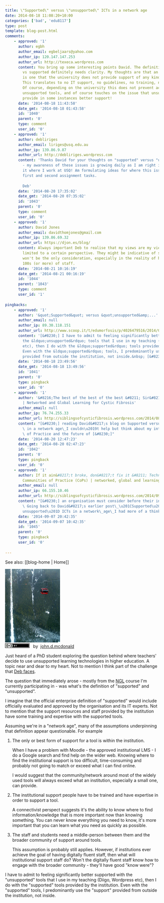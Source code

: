 ```yaml
---
title: \"Supported\" versus \"unsupported\" ICTs in a network age
date: 2014-08-18 11:08:20+10:00
categories: ['bad', 'edu8117']
type: post
template: blog-post.html
comments:
    - approved: '1'
      author: egbh
      author_email: egbeljaars@yahoo.com
      author_ip: 120.147.147.253
      author_url: http://texeca.wordpress.com
      content: You bring up some interesting points David. The definition of unsupported
        vs supported definitely needs clarity. My thoughts are that an unsupported tool
        is one that the university does not provide support of any kind to assist academics.
        This translates to no IT support, no guidelines, no training, no help desk access.
        Of course, depending on the university this does not prevent academics from using
        unsupported tools, and of course touches on the issue that unsupported tools may
        provide in some instances better support!
      date: '2014-08-18 11:43:58'
      date_gmt: '2014-08-18 01:43:58'
      id: '1040'
      parent: '0'
      type: comment
      user_id: '0'
    - approved: '1'
      author: debliriges
      author_email: liriges@usq.edu.au
      author_ip: 139.86.9.87
      author_url: http://debliriges.wordpress.com
      content: 'Thanks David for your thoughts on "supported" versus "unsupported" ICTs
        - my awareness of these issues is growing daily as I am right in the thick of
        it where I work at USQ! Am formulating ideas for where this issue may fit in the
        first and second assignment tasks.
    
        Deb'
      date: '2014-08-20 17:35:02'
      date_gmt: '2014-08-20 07:35:02'
      id: '1043'
      parent: '0'
      type: comment
      user_id: '0'
    - approved: '1'
      author: David Jones
      author_email: davidthomjones@gmail.com
      author_ip: 139.86.69.32
      author_url: https://djon.es/blog/
      content: Always important Deb to realise that my views are my views and hence are
        limited to a certain perspective. They might be indicative of something, but that
        won't be the only consideration, especially in the reality of having to support
        100s (or more) of staff.
      date: '2014-08-21 10:16:19'
      date_gmt: '2014-08-21 00:16:19'
      id: '1044'
      parent: '1043'
      type: comment
      user_id: '1'
    
pingbacks:
    - approved: '1'
      author: '&quot;Supported&quot; versus &quot;unsupported&amp;...'
      author_email: null
      author_ip: 89.30.118.151
      author_url: http://www.scoop.it/t/edumorfosis/p/4026479516/2014/08/18/supported-versus-unsupported-icts-in-a-network-age
      content: '[&#8230;] I have to admit to feeling significantly better supported with
        the &ldquo;unsupported&rdquo; tools that I use in my teaching (Diigo, WordPress
        etc), then I do with the &ldquo;supported&rdquo; tools provided by the institution.
        Even with the &ldquo;supported&rdquo; tools, I predominantly use the &ldquo;support&rdquo;
        provided from outside the institution, not inside.&nbsp; [&#8230;]'
      date: '2014-08-18 23:49:56'
      date_gmt: '2014-08-18 13:49:56'
      id: '1041'
      parent: '0'
      type: pingback
      user_id: '0'
    - approved: '1'
      author: '&#8216;The best of the best of the best &#8211; Sir&#8217; (Men in Black)
        | Networked and Global Learning for Cystic Fibrosis'
      author_email: null
      author_ip: 76.74.255.33
      author_url: http://siblingsofcysticfibrosis.wordpress.com/2014/08/20/the-best-of-the-best-of-the-best-sir-men-in-black/
      content: "[&#8230;] reading David&#8217;s blog on Supported versus unsupported ICTs\
        \ in a network age\_I couldn\u2019t help but think about my interest in Communities\
        \ of Practice and the future of [&#8230;]"
      date: '2014-08-20 12:47:23'
      date_gmt: '2014-08-20 02:47:23'
      id: '1042'
      parent: '0'
      type: pingback
      user_id: '0'
    - approved: '1'
      author: If it ain&#8217;t broke, don&#8217;t fix it &#8211; Technology to support
        Communities of Practice (CoPs) | networked, global and learning
      author_email: null
      author_ip: 66.155.10.46
      author_url: http://siblingsofcysticfibrosis.wordpress.com/2014/09/07/if-it-aint-broke-dont-fix-it-technology-to-support-communities-of-practice-cops/
      content: "[&#8230;] an organisation must consider before their introduction. \_\
        \ Going back to David&#8217;s earlier post\_\u201CSupported\u201D versus \u201C\
        unsupported\u201D ICTs in a network\_age\_I had more of a think about it [&#8230;]"
      date: '2014-09-07 20:42:35'
      date_gmt: '2014-09-07 10:42:35'
      id: '1045'
      parent: '0'
      type: pingback
      user_id: '0'
    
---
```


See also: [[blog-home | Home]]

[![1427 feet above the valley floor by john.d.mcdonald, on Flickr](images/3253110188_2acbfbf4b8_m.jpg "1427 feet above the valley floor by john.d.mcdonald, on Flickr")](https://www.flickr.com/photos/psychoactive/3253110188/)  
[![Creative Commons Creative Commons Attribution 2.0 Generic License](images/80x15.png "Creative Commons Creative Commons Attribution 2.0 Generic License")](http://creativecommons.org/licenses/by/2.0/)   by  [](https://www.flickr.com/people/psychoactive/)[john.d.mcdonald](https://www.flickr.com/people/psychoactive/) [](http://www.imagecodr.org/)

Just heard of a PhD student exploring the question behind where teachers' decide to use unsupported learning technologies in higher education. A topic near and dear to my heart. Not to mention I think part of the challenge that [Deb faces](http://debliriges.wordpress.com/2014/08/03/me-as-teacher/).

The question that immediately arose - mostly from the [NGL](http://netgl.wordpress.com) course I'm currently participating in - was what's the definition of "supported" and "unsupported".

I imagine that the official enterprise definition of "supported" would include officially evaluated and approved by the organisation and its IT experts. Not to mention that the support resources and staff provided by the institution have some training and expertise with the supported tools.

Assuming we're in a "network age", many of the assumptions underpinning that definition appear questionable. For example

1. The only or best form of support for a tool is within the institution.
    
    When I have a problem with Moodle - the approved institutional LMS - I do a Google search and find help on the wider web. Knowing where to find the institutional support is too difficult, time-consuming and probably not going to match or exceed what I can find online.
    
    I would suggest that the community/network around most of the widely used tools will always exceed what an institution, especially a small one, can provide.
    
2. The institutional support people have to be trained and have expertise in order to support a tool.
    
    A connectivist perspect suggests it's the ability to know where to find information/knowledge that is more important now than knowing something. You can never know everything you need to know, it's more important that you can learn what you need as quickly as possible.
    
3. The staff and students need a middle-person between them and the broader community of support around tools.
    
    This assumption is probably still applies. However, if institutions ever achieve the goal of having digitally fluent staff, then what will institutional support staff do? Won't the digitally fluent staff know how to engage with the broader community - they'll have good "know were"?
    

I have to admit to feeling significantly better supported with the "unsupported" tools that I use in my teaching (Diigo, Wordpress etc), then I do with the "supported" tools provided by the institution. Even with the "supported" tools, I predominantly use the "support" provided from outside the institution, not inside.